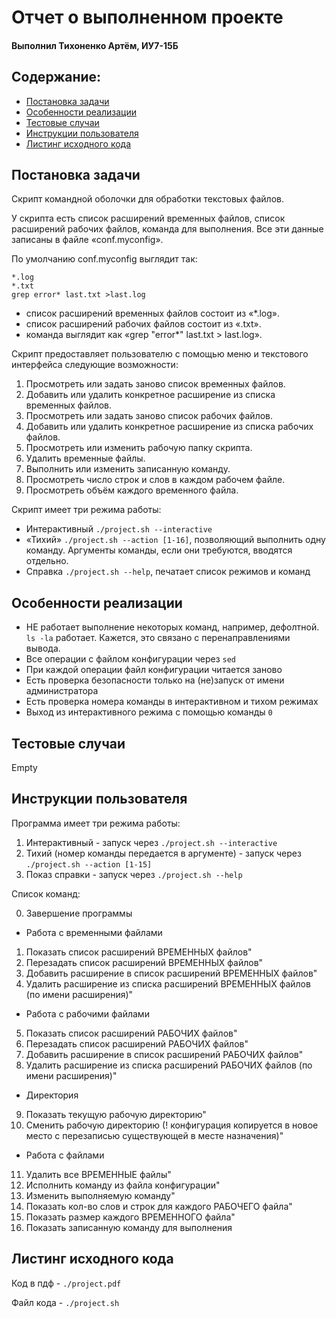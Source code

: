 # Отчет о выполненном проекте

#### Выполнил Тихоненко Артём, ИУ7-15Б

## Содержание:
- [Постановка задачи](#постановка-задачи)
- [Особенности реализации](#особенности-реализации)
- [Тестовые случаи](#тестовые-случаи)
- [Инструкции пользователя](#инструкции-пользователя)
- [Листинг исходного кода](#листинг-исходного-кода)

## Постановка задачи

Скрипт командной оболочки для обработки текстовых файлов.

У скрипта есть список расширений временных файлов, список расширений рабочих файлов, команда для выполнения. Все эти данные записаны в файле «conf.myconfig».

По умолчанию conf.myconfig выглядит так:
```
*.log
*.txt
grep error* last.txt >last.log
```
- список расширений временных файлов состоит из «*.log».
- список расширений рабочих файлов состоит из «.txt».
- команда выглядит как «grep "error*" last.txt > last.log».


Скрипт предоставляет пользователю с помощью меню и текстового интерфейса следующие возможности:
1. Просмотреть или задать заново список временных файлов.
2. Добавить или удалить конкретное расширение из списка временных файлов.
3. Просмотреть или задать заново список рабочих файлов.
4. Добавить или удалить конкретное расширение из списка рабочих файлов.
5. Просмотреть или изменить рабочую папку скрипта.
6. Удалить временные файлы.
7. Выполнить или изменить записанную команду.
8. Просмотреть число строк и слов в каждом рабочем файле.
9. Просмотреть объём каждого временного файла.

Скрипт имеет три режима работы:
- Интерактивный `./project.sh --interactive`
- «Тихий» `./project.sh --action [1-16]`, позволяющий выполнить одну команду. Аргументы команды, если они требуются, вводятся отдельно.
- Справка `./project.sh --help`, печатает список режимов и команд


## Особенности реализации

- НЕ работает выполнение некоторых команд, например, дефолтной. `ls -la` работает. Кажется, это связано с перенаправлениями вывода.
- Все операции с файлом конфигурации через `sed`
- При каждой операции файл конфигурации читается заново
- Есть проверка безопасности только на (не)запуск от имени администратора
- Есть проверка номера команды в интерактивном и тихом режимах
- Выход из интерактивного режима с помощью команды `0`



## Тестовые случаи

Empty


## Инструкции пользователя

Программа имеет три режима работы:
1. Интерактивный - запуск через `./project.sh --interactive`
2. Тихий (номер команды передается в аргументе) - запуск через `./project.sh --action [1-15]`
3. Показ справки - запуск через `./project.sh --help`

Список команд:

0. Завершение программы
- Работа с временными файлами
1. Показать список расширений ВРЕМЕННЫХ файлов"
2. Перезадать список расширений ВРЕМЕННЫХ файлов"
3. Добавить расширение в список расширений ВРЕМЕННЫХ файлов"
4. Удалить расширение из списка расширений ВРЕМЕННЫХ файлов (по имени расширения)"
- Работа с рабочими файлами
5. Показать список расширений РАБОЧИХ файлов"
6. Перезадать список расширений РАБОЧИХ файлов"
7. Добавить расширение в список расширений РАБОЧИХ файлов"
8. Удалить расширение из списка расширений РАБОЧИХ файлов (по имени расширения)"
- Директория
9. Показать текущую рабочую директорию"
10. Сменить рабочую директорию (! конфигурация копируется в новое место с перезаписью существующей в месте назначения)"
- Работа с файлами
11. Удалить все ВРЕМЕННЫЕ файлы"
12. Исполнить команду из файла конфигурации"
13. Изменить выполняемую команду"
14. Показать кол-во слов и строк для каждого РАБОЧЕГО файла"
15. Показать размер каждого ВРЕМЕННОГО файла"
16. Показать записанную команду для выполнения

## Листинг исходного кода


Код в пдф - `./project.pdf`

Файл кода - `./project.sh`
